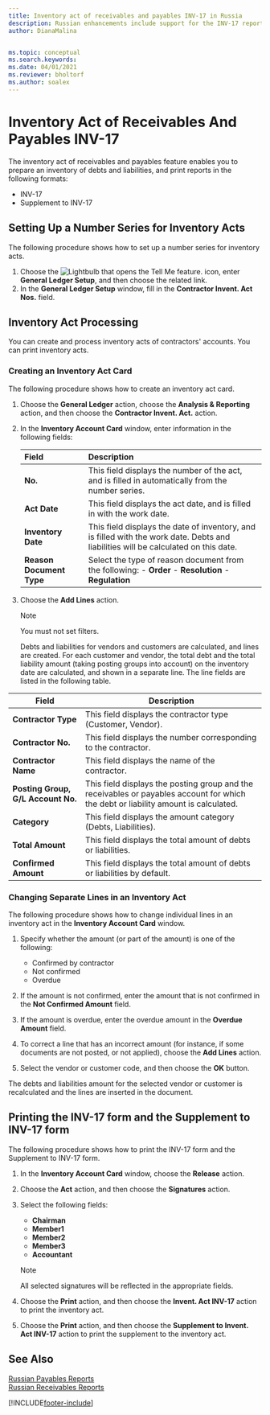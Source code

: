 ```yaml
---
title: Inventory act of receivables and payables INV-17 in Russia
description: Russian enhancements include support for the INV-17 report and INV-17 supplement report.
author: DianaMalina


ms.topic: conceptual
ms.search.keywords:
ms.date: 04/01/2021
ms.reviewer: bholtorf
ms.author: soalex
---
```


# Inventory Act of Receivables And Payables INV-17

The inventory act of receivables and payables feature enables you to prepare an inventory of debts and liabilities, and print reports in the following formats: 

- INV-17
- Supplement to INV-17

## Setting Up a Number Series for Inventory Acts

The following procedure shows how to set up a number series for inventory acts. 

1. Choose the ![Lightbulb that opens the Tell Me feature.](../../media/ui-search/search_small.png "Tell me what you want to do") icon, enter **General Ledger Setup**, and then choose the related link.
2. In the **General Ledger Setup** window, fill in the **Contractor Invent. Act Nos.** field.

## Inventory Act Processing

You can create and process inventory acts of contractors' accounts. You can print inventory acts.

### Creating an Inventory Act Card

The following procedure shows how to create an inventory act card. 

1. Choose the **General Ledger** action, choose the **Analysis & Reporting** action, and then choose the **Contractor Invent. Act.** action.

2. In the **Inventory Account Card** window, enter information in the following fields:

   | Field                    | Description                                                  |
   | :----------------------- | :----------------------------------------------------------- |
   | **No.**                  | This field displays the number of the act, and is filled in automatically from the number series. |
   | **Act Date**             | This field displays the act date, and is filled in with the work date. |
   | **Inventory Date**       | This field displays the date of inventory, and is filled with the work date. Debts and liabilities will be calculated on this date. |
   | **Reason Document Type** | Select the type of reason document from the following:   -   **Order** -   **Resolution** -   **Regulation** |

3. Choose the **Add Lines** action.

   > [!NOTE]
   > You must not set filters.

   Debts and liabilities for vendors and customers are calculated, and lines are created. For each customer and vendor, the total debt and the total liability amount (taking posting groups into account) on the inventory date are calculated, and shown in a separate line. The line fields are listed in the following table.

| Field                              | Description          |
| ---------------------------------- | -------------------- |
| **Contractor Type**                | This field displays the contractor type (Customer, Vendor).  |
| **Contractor No.**                 | This field displays the number corresponding to the contractor. |
| **Contractor Name**                | This field displays the name of the contractor.    |
| **Posting Group, G/L Account No.** | This field displays the posting group and the receivables or payables account for which the debt or liability amount is calculated. |
| **Category**                       | This field displays the amount category (Debts, Liabilities). |
| **Total Amount**                   | This field displays the total amount of debts or liabilities. |
| **Confirmed Amount**               | This field displays the total amount of debts or liabilities by default. |

### Changing Separate Lines in an Inventory Act

The following procedure shows how to change individual lines in an inventory act in the **Inventory Account Card** window. 

1. Specify whether the amount (or part of the amount) is one of the following:

    - Confirmed by contractor
    - Not confirmed
    - Overdue

2. If the amount is not confirmed, enter the amount that is not confirmed in the **Not Confirmed Amount** field.

3. If the amount is overdue, enter the overdue amount in the **Overdue Amount** field.

4. To correct a line that has an incorrect amount (for instance, if some documents are not posted, or not applied), choose the **Add Lines** action.

5. Select the vendor or customer code, and then choose the **OK** button. 

The debts and liabilities amount for the selected vendor or customer is recalculated and the lines are inserted in the document.

## Printing the INV-17 form and the Supplement to INV-17 form

The following procedure shows how to print the INV-17 form and the Supplement to INV-17 form.

1. In the **Inventory Account Card** window, choose the **Release** action.
2. Choose the **Act** action, and then choose the **Signatures** action.
3. Select the following fields:

    - **Chairman**
    - **Member1**
    - **Member2**
    - **Member3**
    - **Accountant**

    > [!NOTE]
    > All selected signatures will be reflected in the appropriate fields.

4. Choose the **Print** action, and then choose the **Invent. Act INV-17** action to print the inventory act.
5. Choose the **Print** action, and then choose the **Supplement to Invent. Act INV-17** action to print the supplement to the inventory act.

## See Also

[Russian Payables Reports](Russian-Payables-Reports.md)  
[Russian Receivables Reports](Russian-Receivables-Reports.md)  


[!INCLUDE[footer-include](../../includes/footer-banner.md)]